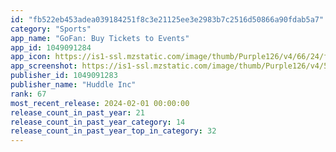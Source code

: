 ```yaml
---
id: "fb522eb453adea039184251f8c3e21125ee3e2983b7c2516d50866a90fdab5a7"
category: "Sports"
app_name: "GoFan: Buy Tickets to Events"
app_id: 1049091284
app_icon: https://is1-ssl.mzstatic.com/image/thumb/Purple126/v4/66/24/ff/6624ff0c-5105-ff99-e9dd-c289888a04e4/AppIcon-1x_U007epad-85-220.png/1024x1024bb.png
app_screenshot: https://is1-ssl.mzstatic.com/image/thumb/Purple126/v4/54/cc/18/54cc185d-eb77-92e6-5caa-bae2f857178b/1b36b3b3-4c30-4e50-ade7-f040022d1d41_iPhone_14_Pro__U2013_1.jpg/1284x2778bb.png
publisher_id: 1049091283
publisher_name: "Huddle Inc"
rank: 67
most_recent_release: 2024-02-01 00:00:00
release_count_in_past_year: 21
release_count_in_past_year_category: 14
release_count_in_past_year_top_in_category: 32
---
```

